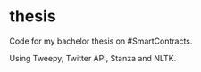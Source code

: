# thesis

Code for my bachelor thesis on #SmartContracts.

Using Tweepy, Twitter API, Stanza and NLTK.
